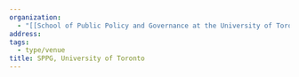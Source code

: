 ```yaml
---
organization:
  - "[[School of Public Policy and Governance at the University of Toronto]]"
address:
tags:
  - type/venue
title: SPPG, University of Toronto
---
```

